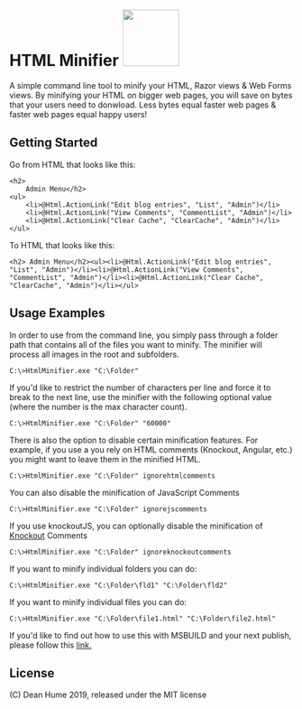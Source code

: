 HTML Minifier <image src="https://ci.appveyor.com/api/projects/status/v7d4iw3f9dua1ah6" width="100">
=============

A simple command line tool to minify your HTML, Razor views & Web Forms views. By minifying your HTML on bigger web pages,
you will save on bytes that your users need to donwload. Less bytes equal faster web pages & faster web pages equal happy users!

## Getting Started

Go from HTML that looks like this:

    <h2>
        Admin Menu</h2>
    <ul>
        <li>@Html.ActionLink("Edit blog entries", "List", "Admin")</li>
        <li>@Html.ActionLink("View Comments", "CommentList", "Admin")</li>
        <li>@Html.ActionLink("Clear Cache", "ClearCache", "Admin")</li>
    </ul>

To HTML that looks like this:

    <h2> Admin Menu</h2><ul><li>@Html.ActionLink("Edit blog entries", "List", "Admin")</li><li>@Html.ActionLink("View Comments", "CommentList", "Admin")</li><li>@Html.ActionLink("Clear Cache", "ClearCache", "Admin")</li></ul>

## Usage Examples

In order to use from the command line, you simply pass through a folder path that contains all of the files you want to minify. The minifier will process all images in the root and subfolders.

    C:\>HtmlMinifier.exe "C:\Folder"

If you'd like to restrict the number of characters per line and force it to break to the next line, use the minifier with the following optional value (where the number is the max character count).

    C:\>HtmlMinifier.exe "C:\Folder" "60000"

There is also the option to disable certain minification features. For example, if you use a you rely on HTML comments (Knockout, Angular, etc.) you might want to leave them in the minified HTML.

    C:\>HtmlMinifier.exe "C:\Folder" ignorehtmlcomments

You can also disable the minification of JavaScript Comments

    C:\>HtmlMinifier.exe "C:\Folder" ignorejscomments

If you use knockoutJS, you can optionally disable the minification of [Knockout](http://knockoutjs.com/) Comments

    C:\>HtmlMinifier.exe "C:\Folder" ignoreknockoutcomments

If you want to minify individual folders you can do:

    C:\>HtmlMinifier.exe "C:\Folder\fld1" "C:\Folder\fld2"

If you want to minify individual files you can do:

    C:\>HtmlMinifier.exe "C:\Folder\file1.html" "C:\Folder\file2.html"

If you'd like to find out how to use this with MSBUILD and your next publish, please follow this [link.](http://deanhume.com/Home/BlogPost/a-simple-html-minifier-for-asp-net/2097)

## License

(C) Dean Hume 2019, released under the MIT license

